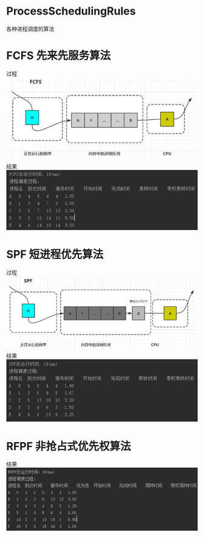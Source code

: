 # ProcessSchedulingRules
各种进程调度的算法

# FCFS 先来先服务算法
过程</br>
![](https://github.com/William-Hai/ProcessSchedulingRules/blob/master/images/20151119220312.jpg)
结果</br>
![](https://github.com/William-Hai/ProcessSchedulingRules/blob/master/images/20151119115655.jpg)
# SPF 短进程优先算法
过程</br>
![](https://github.com/William-Hai/ProcessSchedulingRules/blob/master/images/20151119224410.jpg)
结果</br>
![](https://github.com/William-Hai/ProcessSchedulingRules/blob/master/images/20151119135721.jpg)
# RFPF 非抢占式优先权算法
结果</br>
![](https://github.com/William-Hai/ProcessSchedulingRules/blob/master/images/20151120010912.jpg)